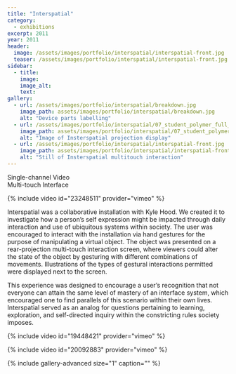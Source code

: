 ```yaml
---
title: "Interspatial"
category:
  - exhibitions
excerpt: 2011
year: 2011
header:
  image: /assets/images/portfolio/interspatial/interspatial-front.jpg
  teaser: /assets/images/portfolio/interspatial/interspatial-front.jpg
sidebar:
  - title:
    image:
    image_alt:
    text:
gallery:
  - url: /assets/images/portfolio/interspatial/breakdown.jpg
    image_path: assets/images/portfolio/interspatial/breakdown.jpg
    alt: "Device parts labelling"
  - url: /assets/images/portfolio/interspatial/07_student_polymer_full_production.559.png
    image_path: assets/images/portfolio/interspatial/07_student_polymer_full_production.559.png
    alt: "Image of Insterspatial projection display"
  - url: /assets/images/portfolio/interspatial/interspatial-front.jpg
    image_path: assets/images/portfolio/interspatial/interspatial-front.jpg
    alt: "Still of Insterspatial multitouch interaction"
---  
```

Single-channel Video  
Multi-touch Interface  

{% include video id="23248511" provider="vimeo" %}

Interspatial was a collaborative installation with Kyle Hood. We created it to investigate how a person’s self expression might be impacted through daily interaction and use of ubiquitous systems within society. The user was encouraged to interact with the installation via hand gestures for the purpose of manipulating a virtual object. The object was presented on a rear-projection multi-touch interaction screen, where viewers could alter the state of the object by gesturing with different combinations of movements. Illustrations of the types of gestural interactions permitted were displayed next to the screen.

This experience was designed to encourage a user’s recognition that not everyone can attain the same level of mastery of an interface system, which encouraged one to find parallels of this scenario within their own lives. Interspatial served as an analog for questions pertaining to learning, exploration, and self-directed inquiry within the constricting rules society imposes.

{% include video id="19448421" provider="vimeo" %}

{% include video id="20092883" provider="vimeo" %}

{% include gallery-advanced size="1" caption="" %}